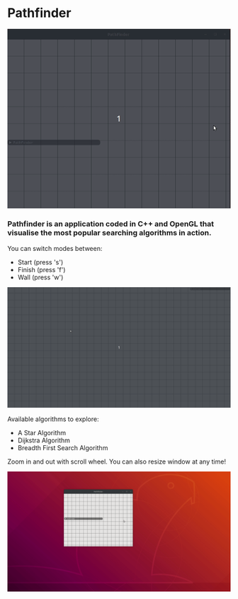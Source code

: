 # Pathfinder

![](gifs/1.gif)

### Pathfinder is an application coded in C++ and OpenGL that visualise the most popular searching algorithms in action.
You can switch modes between:
* Start (press 's')
* Finish (press 'f')
* Wall (press 'w')

![](gifs/2.gif)

Available algorithms to explore:
* A Star Algorithm
* Dijkstra Algorithm
* Breadth First Search Algorithm

Zoom in and out with scroll wheel. You can also resize window at any time!

![](gifs/3.gif)



